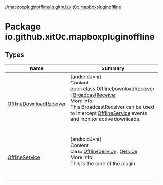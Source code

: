 //[mapboxpluginoffline](../../index.md)/[io.github.xit0c.mapboxpluginoffline](index.md)



# Package io.github.xit0c.mapboxpluginoffline  


## Types  
  
|  Name |  Summary | 
|---|---|
| <a name="io.github.xit0c.mapboxpluginoffline/OfflineDownloadReceiver///PointingToDeclaration/"></a>[OfflineDownloadReceiver](-offline-download-receiver/index.md)| <a name="io.github.xit0c.mapboxpluginoffline/OfflineDownloadReceiver///PointingToDeclaration/"></a>[androidJvm]  <br>Content  <br>open class [OfflineDownloadReceiver](-offline-download-receiver/index.md) : [BroadcastReceiver](https://developer.android.com/reference/kotlin/android/content/BroadcastReceiver.html)  <br>More info  <br>This BroadcastReceiver can be used to intercept [OfflineService](-offline-service/index.md) events and monitor active downloads.  <br><br><br>|
| <a name="io.github.xit0c.mapboxpluginoffline/OfflineService///PointingToDeclaration/"></a>[OfflineService](-offline-service/index.md)| <a name="io.github.xit0c.mapboxpluginoffline/OfflineService///PointingToDeclaration/"></a>[androidJvm]  <br>Content  <br>class [OfflineService](-offline-service/index.md) : [Service](https://developer.android.com/reference/kotlin/android/app/Service.html)  <br>More info  <br>This is the core of the plugin.  <br><br><br>|

